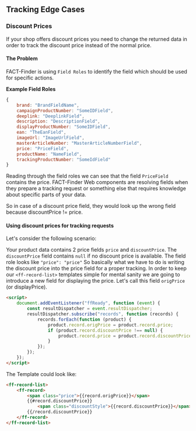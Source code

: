 ## Tracking Edge Cases

### Discount Prices
If your shop offers discount prices you need to change the returned data in order to track the discount price instead of the normal price.

#### The Problem
FACT-Finder is using `Field Roles` to identify the field which should be used for specific actions.

**Example Field Roles**
```javascript
{
    brand: "BrandFieldName",
    campaignProductNumber: "SomeIDField",
    deeplink: "DeeplinkField",
    description: "DescriptionField",
    displayProductNumber: "SomeIDField",
    ean: "TheEanField",
    imageUrl: "ImageUrlField",
    masterArticleNumber: "MasterArticleNumberField",
    price: "PriceField",
    productName: "NameField",
    trackingProductNumber: "SomeIdField"
}
```

Reading through the field roles we can see that the field `PriceField` contains the price.
FACT-Finder Web components are resolving fields when they prepare a tracking request or something else that requires knowledge about specific parts of your data. 

So in case of a discount price field, they would look up the wrong field because discountPrice != price. 

#### Using discount prices for tracking requests
Let's consider the following scenario:

Your product data contains 2 price fields `price` and `discountPrice`. The `discountPrice` field contains `null` if no discount price is available. The field role looks like `"price": "price"`
So basically what we have to do is writing the discount price into the price field for a proper tracking. In order to keep our `<ff-record-list>` templates simple for mental sanity we are going to introduce a new field for displaying the price. Let's call this field `origPrice` (or displayPrice).
```html
<script>
    document.addEventListener("ffReady", function (event) {
        const resultDispatcher = event.resultDispatcher;
        resultDispatcher.subscribe("records", function (records) {
            records.forEach(function (product) {
                product.record.origPrice = product.record.price;
                if (product.record.discountPrice !== null) {
                    product.record.price = product.record.discountPrice;
                }
            });                           
        });
    });
</script>
```

The Template could look like:

```html
<ff-record-list>
    <ff-record>
        <span class="price">{{record.origPrice}}</span>
        {{#record.discountPrice}}
            <span class="discountStyle">{{record.discountPrice}}</span>
        {{/record.discountPrice}}
    </ff-record>
</ff-record-list>
```

